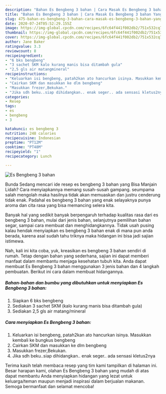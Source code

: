 ```yaml
---
description: "Bahan Es Bengbeng 3 bahan | Cara Masak Es Bengbeng 3 bahan Yang Enak Dan Mudah"
title: "Bahan Es Bengbeng 3 bahan | Cara Masak Es Bengbeng 3 bahan Yang Enak Dan Mudah"
slug: 475-bahan-es-bengbeng-3-bahan-cara-masak-es-bengbeng-3-bahan-yang-enak-dan-mudah
date: 2020-07-24T05:52:29.155Z
image: https://img-global.cpcdn.com/recipes/6fc64f441f002db2/751x532cq70/es-bengbeng-3-bahan-foto-resep-utama.jpg
thumbnail: https://img-global.cpcdn.com/recipes/6fc64f441f002db2/751x532cq70/es-bengbeng-3-bahan-foto-resep-utama.jpg
cover: https://img-global.cpcdn.com/recipes/6fc64f441f002db2/751x532cq70/es-bengbeng-3-bahan-foto-resep-utama.jpg
author: Jane Baker
ratingvalue: 3.3
reviewcount: 8
recipeingredient:
- "6 bks bengbeng"
- "3 sachet SKM kalo kurang manis bisa ditambah gula"
- "2,5 gls air matangmineral"
recipeinstructions:
- "Keluarkan isi bengbeng, patah2kan ato hancurkan isinya. Masukkan kembali ke bungkus bengbeng"
- "Cairkan SKM dan masukkan ke dlm bengbeng"
- "Masukkan frezer,Bekukan."
- "Jika sdh beku..siap dihidangkan.. enak seger.. ada sensasi kletus2nya"
categories:
- Resep
tags:
- es
- bengbeng
- 3

katakunci: es bengbeng 3 
nutrition: 248 calories
recipecuisine: Indonesian
preptime: "PT12M"
cooktime: "PT48M"
recipeyield: "1"
recipecategory: Lunch

---
```



![Es Bengbeng 3 bahan](https://img-global.cpcdn.com/recipes/6fc64f441f002db2/751x532cq70/es-bengbeng-3-bahan-foto-resep-utama.jpg)

Bunda Sedang mencari ide resep es bengbeng 3 bahan yang Bisa Manjain Lidah? Cara menyiapkannya memang susah-susah gampang. seumpama salah mengolah maka hasilnya tidak akan memuaskan dan justru cenderung tidak enak. Padahal es bengbeng 3 bahan yang enak selayaknya punya aroma dan cita rasa yang bisa memancing selera kita.

Banyak hal yang sedikit banyak berpengaruh terhadap kualitas rasa dari es bengbeng 3 bahan, mulai dari jenis bahan, selanjutnya pemilihan bahan segar, sampai cara membuat dan menghidangkannya. Tidak usah pusing kalau hendak menyiapkan es bengbeng 3 bahan enak di mana pun anda berada, karena asal sudah tahu triknya maka hidangan ini bisa jadi sajian istimewa.




Nah, kali ini kita coba, yuk, kreasikan es bengbeng 3 bahan sendiri di rumah. Tetap dengan bahan yang sederhana, sajian ini dapat memberi manfaat dalam membantu menjaga kesehatan tubuh kita. Anda dapat membuat Es Bengbeng 3 bahan menggunakan 3 jenis bahan dan 4 langkah pembuatan. Berikut ini cara dalam membuat hidangannya.

<!--inarticleads1-->

##### Bahan-bahan dan bumbu yang dibutuhkan untuk menyiapkan Es Bengbeng 3 bahan:

1. Siapkan 6 bks bengbeng
1. Sediakan 3 sachet SKM (kalo kurang manis bisa ditambah gula)
1. Sediakan 2,5 gls air matang/mineral




<!--inarticleads2-->

##### Cara menyiapkan Es Bengbeng 3 bahan:

1. Keluarkan isi bengbeng, patah2kan ato hancurkan isinya. Masukkan kembali ke bungkus bengbeng
1. Cairkan SKM dan masukkan ke dlm bengbeng
1. Masukkan frezer,Bekukan.
1. Jika sdh beku..siap dihidangkan.. enak seger.. ada sensasi kletus2nya




Terima kasih telah membaca resep yang tim kami tampilkan di halaman ini. Besar harapan kami, olahan Es Bengbeng 3 bahan yang mudah di atas dapat membantu Anda menyiapkan hidangan yang lezat untuk keluarga/teman maupun menjadi inspirasi dalam berjualan makanan. Semoga bermanfaat dan selamat mencoba!
